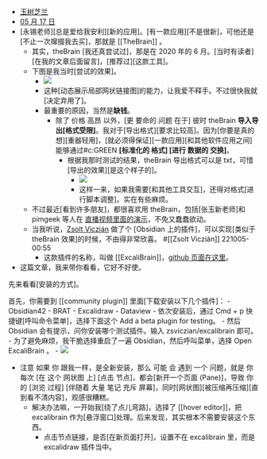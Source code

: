 - [玉树芝兰](https://sspai.com/u/a5xddvxl/updates)
- [05 月 17 日](https://sspai.com/post/73256)
- [永锡老师][总是爱给我安利][新的应用]。[有一款应用][不是很新]，可他还是[不止一次撺掇我去买]，那就是 [[TheBrain]] 。
    - 其实，theBrain [我还真尝试过]，那是在 2020 年的 6 月。[当时有读者][在我的文章后面留言]，[推荐过][这款工具]。
    - 下图是我当时[尝试的效果]。
        - ![](https://firebasestorage.googleapis.com/v0/b/firescript-577a2.appspot.com/o/imgs%2Fapp%2FXELiu-Fragment%2FuWkexZzNz2.jpg?alt=media&token=47297c0a-aafd-42af-bd92-5e978b9c6c94)
        - 这种[动态展示局部网状链接图]的能力，让我爱不释手。不过很快我就[决定弃用了]。
        - 最重要的原因，当然是**缺钱**。
            - 除了 价格 高昂 以外，[更 要命的 问题 在于] 彼时 theBrain **导入导出[格式受限]**。我对于[导出格式][要求比较高]。因为[你要是真的想][重器轻用]，[就必须得保证][一款应用][和其他软件应用之间]能够通过#c:GREEN **[标准化的 格式] [进行 数据的 交换]**。
                - 根据我那时测试的结果，theBrain 导出格式可以是 txt，可惜[导出的效果][是这个样子的]。
                    - ![](https://cdn.sspai.com/2022/05/16/article/8f3dc45f5bc3cb2f54579246cb8d74df)
                    - 这样一来，如果我需要[和其他工具交互]，还得对格式[进行脚本调整]。实在有些麻烦。
    - 不过最近[看到许多朋友]，都很喜欢用 theBrain，包括[张玉新老师]和 pimgeek 等人在 [直播视频里面的演示](https://www.bilibili.com/video/BV1HF41177K4?share_source=copy_web)，不免又蠢蠢欲动。
    - 当我听说，[Zsolt Viczián](https://github.com/zsviczian) 做了个 [Obsidian 上的插件]，可以实现[类似于 theBrain 效果]的时候，不由得非常欣喜。 #[[Zsolt Viczián]]
221005-00:55
        - 这款插件的名称，叫做 [[ExcaliBrain]]，[github 页面在这里](https://github.com/zsviczian/excalibrain)。
- 这篇文章，我来带你看看，它好不好使。

先来看看[安装的方式]。

首先，你需要到 [[community plugin]] 里面[下载安装以下几个插件]：
    - Obsidian42 - BRAT
    - Excalidraw
    - Dataview
    - 依次安装后，通过 Cmd + p 快捷键[呼叫命令菜单]，选择下面这个 Add a beta plugin for testing。
        - 然后 Obsidian 会有提示，问你安装哪个测试插件。输入 zsviczian/excalibrain 即可。
        - 为了避免麻烦，我干脆选择重启了一遍 Obsidian，然后呼叫菜单，选择 Open ExcaliBrain 。
        - ![](https://cdn.sspai.com/2022/05/16/article/86ffe56c30ca0503fcf4dd8b90b125b8)
- 注意 如果 你 跟我一样，是全新安装，那么 可能 会 遇到 一个 问题，就是 你 每次 [在 这个 网状图 上] [点击 节点]，都会[新开一个页面 (Pane)]，导致 你的 [浏览 过程] [伴随着 大量 笔记 充斥 屏幕]，同时[网状图][被压缩再压缩][直到看不清内容]，观感很糟糕。
    - 解决办法嘛，一开始我[绕了点儿弯路]，选择了 [[hover editor]]，把 excalibrain 作为[悬浮窗口]处理。后来发现，其实根本不需要安装这个东西。
        - 点击节点链接，是否[在新页面打开]，设置不在 excalibrain 里，而是 excalidraw 插件当中。

